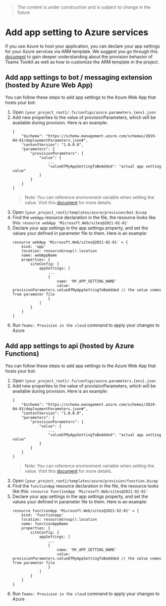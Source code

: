 > The content is under construction and is subject to change in the future

# Add app setting to Azure services
If you use Azure to host your application, you can declare your app settings for your Azure services via ARM template. We suggest you go through this [document](https://docs.microsoft.com/en-us/microsoftteams/platform/toolkit/provision) to gain deeper understanding about the provision behavior of Teams Toolkit as well as how to customize the ARM template in the project.

## Add app settings to bot / messaging extension (hosted by Azure Web App)
You can follow these steps to add app settings to the Azure Web App that hosts your bot:
1. Open `{your_project_root}/.fx/configs/azure.parameters.{env}.json`
2. Add new properties to the value of provisionParameters, which will be available during provision. Here is an example:
    ```
    {
        "$schema": "https://schema.management.azure.com/schemas/2019-04-01/deploymentParameters.json#",
        "contentVersion": "1.0.0.0",
        "parameters": {
            "provisionParameters": {
                "value": {
                    ...
                    "valueOfMyAppSettingToBeAdded": "actual app setting value"
                }
            }
        }
    }
    ```
    > Note: You can reference environment variable when setting the value. Visit this [document](https://docs.microsoft.com/en-us/microsoftteams/platform/toolkit/provision#referencing-environment-variables-in-parameter-files) for more details.
3. Open `{your_project_root}/templates/azure/provision/bot.bicep`
4. Find the `webApp` resource declaration in the file, the resource looks like this: `resource webApp 'Microsoft.Web/sites@2021-02-01'`
5. Declare your app settings in the app settings property, and set the values your defined in parameter file to them. Here is an example:
    ```
    resource webApp 'Microsoft.Web/sites@2021-02-01' = {
        kind: 'app'
        location: resourceGroup().location
        name: webAppName
        properties: {
            siteConfig: {
                appSettings: [
                    ...
                    {
                        name: 'MY_APP_SETTING_NAME'
                        value: provisionParameters.valueOfMyAppSettingToBeAdded // the value comes from parameter file
                    }
                ]
            }
        }
    }
    ```
6. Run `Teams: Provision in the cloud` command to apply your changes to Azure

## Add app settings to api (hosted by Azure Functions)
You can follow these steps to add app settings to the Azure Web App that hosts your bot:
1. Open `{your_project_root}/.fx/configs/azure.parameters.{env}.json`
2. Add new properties to the value of provisionParameters, which will be available during provision. Here is an example:
    ```
    {
        "$schema": "https://schema.management.azure.com/schemas/2019-04-01/deploymentParameters.json#",
        "contentVersion": "1.0.0.0",
        "parameters": {
            "provisionParameters": {
                "value": {
                    ...
                    "valueOfMyAppSettingToBeAdded": "actual app setting value"
                }
            }
        }
    }
    ```
    > Note: You can reference environment variable when setting the value. Visit this [document](https://docs.microsoft.com/en-us/microsoftteams/platform/toolkit/provision#referencing-environment-variables-in-parameter-files) for more details.
3. Open `{your_project_root}/templates/azure/provision/function.bicep`
4. Find the `functionApp` resource declaration in the file, the resource looks like this: `resource functionApp 'Microsoft.Web/sites@2021-02-01'`
5. Declare your app settings in the app settings property, and set the values your defined in parameter file to them. Here is an example:
    ```
    resource functionApp 'Microsoft.Web/sites@2021-02-01' = {
        kind: 'functionapp'
        location: resourceGroup().location
        name: functionAppName
        properties: {
            siteConfig: {
                appSettings: [
                    ...
                    {
                        name: 'MY_APP_SETTING_NAME'
                        value: provisionParameters.valueOfMyAppSettingToBeAdded // the value comes from parameter file
                    }
                ]
            }
        }
    }
    ```
6. Run `Teams: Provision in the cloud` command to apply your changes to Azure